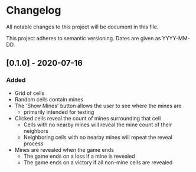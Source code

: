 # Changelog
All notable changes to this project will be document in this file.

This project adheres to semantic versioning.
Dates are given as YYYY-MM-DD.

## [0.1.0] - 2020-07-16
### Added
- Grid of cells
- Random cells contain mines
- The 'Show Mines' button allows the user to see where the mines are
    - primarily intended for testing
- Clicked cells reveal the count of mines surrounding that cell
    - Cells with no nearby mines will reveal the mine count of their neighbors
    - Neighboring cells with no nearby mines will repeat the reveal process
- Mines are revealed when the game ends
    - The game ends on a loss if a mine is revealed
    - The game ends on a victory if all non-mine cells are revealed
